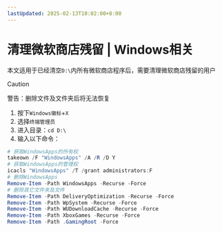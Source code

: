 ```yaml
---
lastUpdated: 2025-02-13T10:02:00+8:00
---
```


# 清理微软商店残留 | Windows相关

本文适用于已经清空```D:\```内所有微软商店程序后，需要清理微软商店残留的用户

> [!CAUTION]
> 警告：删除文件及文件夹后将无法恢复

1. 按下```Windows徽标```+```X```
2. 选择```终端管理员```
3. 进入目录：```cd D:\```
4. 输入以下命令：

```powershell
# 获取WindowsApps的所有权
takeown /F "WindowsApps" /A /R /D Y
# 获取WindowsApps的管理权
icacls "WindowsApps" /T /grant administrators:F
# 删除WindowsApps
Remove-Item -Path WindowsApps -Recurse -Force
# 删除其它文件夹及文件
Remove-Item -Path DeliveryOptimization -Recurse -Force
Remove-Item -Path WpSystem -Recurse -Force
Remove-Item -Path WUDownloadCache -Recurse -Force
Remove-Item -Path XboxGames -Recurse -Force
Remove-Item -Path .GamingRoot -Force
```
